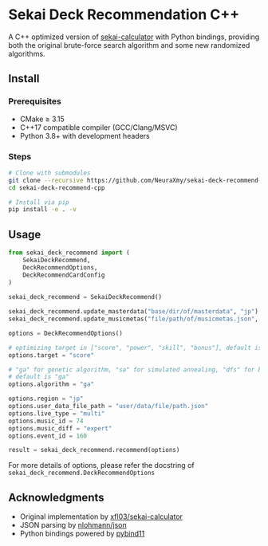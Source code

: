 # Sekai Deck Recommendation C++

A C++ optimized version of [sekai-calculator](https://github.com/xfl03/sekai-calculator) with Python bindings, providing both the original brute-force search algorithm and some new randomized algorithms.

## Install

### Prerequisites
- CMake ≥ 3.15
- C++17 compatible compiler (GCC/Clang/MSVC)
- Python 3.8+ with development headers

### Steps

```bash
# Clone with submodules
git clone --recursive https://github.com/NeuraXmy/sekai-deck-recommend-cpp.git
cd sekai-deck-recommend-cpp

# Install via pip
pip install -e . -v
```

## Usage

```python
from sekai_deck_recommend import (
    SekaiDeckRecommend, 
    DeckRecommendOptions,
    DeckRecommendCardConfig
)
   
sekai_deck_recommend = SekaiDeckRecommend()

sekai_deck_recommend.update_masterdata("base/dir/of/masterdata", "jp")
sekai_deck_recommend.update_musicmetas("file/path/of/musicmetas.json", "jp")

options = DeckRecommendOptions()

# optimizing target in ["score", "power", "skill", "bonus"], default is "score"
options.target = "score"

# "ga" for genetic algorithm, "sa" for simulated annealing, "dfs" for brute-force search
# default is "ga"
options.algorithm = "ga"   

options.region = "jp"
options.user_data_file_path = "user/data/file/path.json"
options.live_type = "multi"
options.music_id = 74
options.music_diff = "expert"
options.event_id = 160

result = sekai_deck_recommend.recommend(options)
```

For more details of options, please refer the docstring of `sekai_deck_recommend.DeckRecommendOptions`

## Acknowledgments
- Original implementation by [xfl03/sekai-calculator](https://github.com/xfl03/sekai-calculator)
- JSON parsing by [nlohmann/json](https://github.com/nlohmann/json)
- Python bindings powered by [pybind11](https://github.com/pybind/pybind11)
